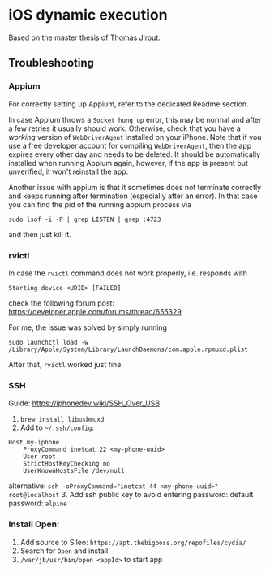 # iOS dynamic execution

Based on the master thesis of [Thomas Jirout](https://repositum.tuwien.at/handle/20.500.12708/19197).


## Troubleshooting

### Appium
For correctly setting up Appium, refer to the dedicated Readme section.

In case Appium throws a `Socket hung up` error, this may be normal and after a few retries it usually should work.
Otherwise, check that you have a _working_ version of `WebDriverAgent` installed on your iPhone. Note that if you use a free developer account for compiling `WebDriverAgent`, then the app expires every other day and needs to be deleted. It should be automatically installed when running Appium again, however, if the app is present but unverified, it won't reinstall the app.

Another issue with appium is that it sometimes does not terminate correctly and keeps running after termination (especially after an error).
In that case you can find the pid of the running appium process via
```
sudo lsof -i -P | grep LISTEN | grep :4723
```
and then just kill it.

### rvictl
In case the `rvictl` command does not work properly, i.e. responds with
```
Starting device <UDID> [FAILED]
```
check the following forum post: https://developer.apple.com/forums/thread/655329

For me, the issue was solved by simply running
```
sudo launchctl load -w /Library/Apple/System/Library/LaunchDaemons/com.apple.rpmuxd.plist
```
After that, `rvictl` worked just fine.




### SSH
Guide: https://iphonedev.wiki/SSH_Over_USB

1. `brew install libusbmuxd`
2. Add to `~/.ssh/config`:
```
Host my-iphone
    ProxyCommand inetcat 22 <my-phone-uuid>
    User root
    StrictHostKeyChecking no
    UserKnownHostsFile /dev/null
```
alternative:
``` ssh -oProxyCommand="inetcat 44 <my-phone-uuid>" root@localhost ```
3. Add ssh public key to avoid entering password: default password: `alpine`



### Install Open:
1. Add source to Sileo: `https://apt.thebigboss.org/repofiles/cydia/`
2. Search for `Open` and install
3. `/var/jb/usr/bin/open <appId>` to start app